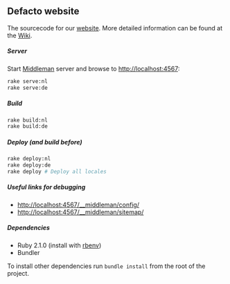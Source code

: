 ## Defacto website

The sourcecode for our [website](http://www.defacto.nl). More detailed information can be found at the [Wiki](https://github.com/DefactoSoftware/website/wiki).

##### Server

Start [Middleman](https://middlemanapp.com) server and browse to [http://localhost:4567](http://localhost:4567):

```bash
rake serve:nl
rake serve:de
```

##### Build

```bash
rake build:nl
rake build:de
```

##### Deploy (and build before)

```bash
rake deploy:nl
rake deploy:de
rake deploy # Deploy all locales
```

##### Useful links for debugging

- [http://localhost:4567/__middleman/config/](http://localhost:4567/__middleman/config/)
- [http://localhost:4567/__middleman/sitemap/](http://localhost:4567/__middleman/sitemap/)

##### Dependencies

- Ruby 2.1.0 (install with [rbenv](https://github.com/sstephenson/rbenv))
- Bundler

To install other dependencies run `bundle install` from the root of the project.
